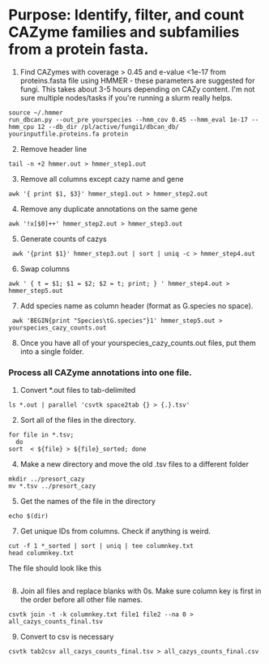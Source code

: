 # Purpose: Identify, filter, and count CAZyme families and subfamilies from a protein fasta.

1. Find CAZymes with coverage > 0.45 and e-value <1e-17 from proteins.fasta file using HMMER - these parameters are suggested for fungi. This takes about 3-5 hours depending on CAZy content. I'm not sure multiple nodes/tasks if you're running a slurm really helps.

```
source ~/.hmmer
run_dbcan.py --out_pre yourspecies --hmm_cov 0.45 --hmm_eval 1e-17 --hmm_cpu 12 --db_dir /pl/active/fungi1/dbcan_db/ yourinputfile.proteins.fa protein
```

2. Remove header line
```
tail -n +2 hmmer.out > hmmer_step1.out
```
3. Remove all columns except cazy name and gene
```
awk '{ print $1, $3}' hmmer_step1.out > hmmer_step2.out
```
4. Remove any duplicate annotations on the same gene
```
awk '!x[$0]++' hmmer_step2.out > hmmer_step3.out
```
5. Generate counts of cazys
```
 awk '{print $1}' hmmer_step3.out | sort | uniq -c > hmmer_step4.out
 ```
 6. Swap columns
 ```
 awk ' { t = $1; $1 = $2; $2 = t; print; } ' hmmer_step4.out > hmmer_step5.out
 ```
 7. Add species name as column header (format as G.species no space).
```
 awk 'BEGIN{print "Species\tG.species"}1' hmmer_step5.out > yourspecies_cazy_counts.out
 ```
 8. Once you have all of your yourspecies_cazy_counts.out files, put them into a single folder. 

### Process all CAZyme annotations into one file.

1. Convert *.out files to tab-delimited
```
ls *.out | parallel 'csvtk space2tab {} > {.}.tsv'
```
2. Sort all of the files in the directory.
```
for file in *.tsv;
  do 
sort  < ${file} > ${file}_sorted; done
```
4. Make a new directory and move the old .tsv files to a different folder
```
mkdir ../presort_cazy
mv *.tsv ../presort_cazy
```
5. Get the names of the file in the directory
```
echo $(dir)
```
7. Get unique IDs from columns. Check if anything is weird. 
```
cut -f 1 *_sorted | sort | uniq | tee columnkey.txt
head columnkey.txt
```
The file should look like this
```
```
8. Join all files and replace blanks with 0s. Make sure column key is first in the order before all other file names. 
```
csvtk join -t -k columnkey.txt file1 file2 --na 0 > all_cazys_counts_final.tsv
```
9. Convert to csv is necessary
```
csvtk tab2csv all_cazys_counts_final.tsv > all_cazys_counts_final.csv
```
